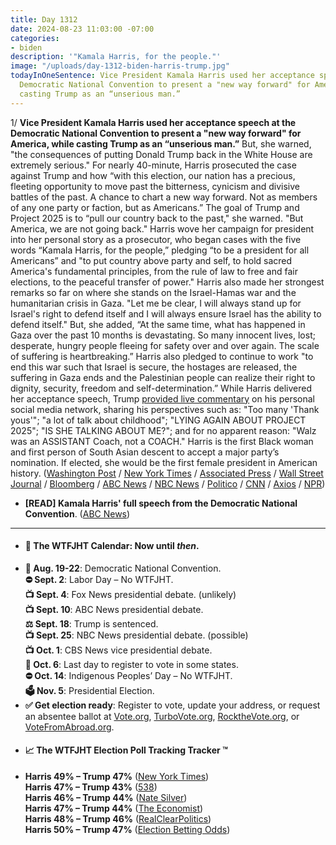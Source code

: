 ```yaml
---
title: Day 1312
date: 2024-08-23 11:03:00 -07:00
categories:
- biden
description: '"Kamala Harris, for the people."'
image: "/uploads/day-1312-biden-harris-trump.jpg"
todayInOneSentence: Vice President Kamala Harris used her acceptance speech at the
  Democratic National Convention to present a "new way forward" for America, while
  casting Trump as an “unserious man.”
---
```


1/ **Vice President Kamala Harris used her acceptance speech at the Democratic National Convention to present a "new way forward" for America, while casting Trump as an “unserious man.”** But, she warned, "the consequences of putting Donald Trump back in the White House are extremely serious." For nearly 40-minute, Harris prosecuted the case against Trump and how “with this election, our nation has a precious, fleeting opportunity to move past the bitterness, cynicism and divisive battles of the past. A chance to chart a new way forward. Not as members of any one party or faction, but as Americans.” The goal of Trump and Project 2025 is to “pull our country back to the past," she warned. "But America, we are not going back." Harris wove her campaign for president into her personal story as a prosecutor, who began cases with the five words “Kamala Harris, for the people,” pledging “to be a president for all Americans” and "to put country above party and self, to hold sacred America's fundamental principles, from the rule of law to free and fair elections, to the peaceful transfer of power." Harris also made her strongest remarks so far on where she stands on the Israel-Hamas war and the humanitarian crisis in Gaza. "Let me be clear, I will always stand up for Israel's right to defend itself and I will always ensure Israel has the ability to defend itself." But, she added, “At the same time, what has happened in Gaza over the past 10 months is devastating. So many innocent lives, lost; desperate, hungry people fleeing for safety over and over again. The scale of suffering is heartbreaking.” Harris also pledged to continue to work "to end this war such that Israel is secure, the hostages are released, the suffering in Gaza ends and the Palestinian people can realize their right to dignity, security, freedom and self-determination.” While Harris delivered her acceptance speech, Trump [provided live commentary](https://www.axios.com/2024/08/23/trump-respond-harris-dnc-speech) on his personal social media network, sharing his perspectives such as: "Too many 'Thank yous'"; "a lot of talk about childhood"; "LYING AGAIN ABOUT PROJECT 2025"; "IS SHE TALKING ABOUT ME?"; and for no apparent reason: "Walz was an ASSISTANT Coach, not a COACH." Harris is the first Black woman and first person of South Asian descent to accept a major party’s nomination. If elected, she would be the first female president in American history. ([Washington Post](https://www.washingtonpost.com/politics/2024/08/22/kamala-harris-dnc-speech/) / [New York Times](https://www.nytimes.com/2024/08/22/us/politics/kamala-harris-dnc-speech.html) / [Associated Press](https://apnews.com/article/democratic-national-convention-kamala-harris-807cf9d4a609a18ceaa9eee9c9422af5) / [Wall Street Journal](https://www.wsj.com/politics/elections/kamala-harris-speech-dnc-candidate-president-2024-election-f5dfaad9) / [Bloomberg](https://www.bloomberg.com/news/articles/2024-08-22/harris-takes-stage-to-lead-democratic-party-remade-in-her-vision) / [ABC News](https://abcnews.go.com/Politics/harris-historic-speech-patriotism-trump-digs-takeaways-dnc/story) / [NBC News](https://www.nbcnews.com/politics/2024-election/kamala-harris-accepts-democratic-nomination-life-story-vision-america-rcna165260) / [Politico](https://www.politico.com/news/2024/08/23/harris-dnc-speech-patriotism-trump-00176108) / [CNN](https://www.cnn.com/2024/08/23/politics/takeaways-dnc-day-4/index.html) / [Axios](https://www.axios.com/2024/08/23/good-vibrations-takeaways-dnc-finale) / [NPR](https://www.npr.org/2024/08/23/g-s1-19251/harris-dnc-takeaways))

* **[READ] Kamala Harris' full speech from the Democratic National Convention**. ([ABC News](https://abcnews.go.com/Politics/read-kamala-harris-full-speech-democratic-national-convention/story?id=113086031))

---

* #### 📅 The WTFJHT Calendar: Now until *then*. 
* **🫏 Aug. 19-22**: Democratic National Convention. \
**⛔️ Sept. 2**: Labor Day – No WTFJHT. \
**📺 Sept. 4**: Fox News presidential debate. (unlikely) \
**📺 Sept. 10**: ABC News presidential debate. \
**⚖️ Sept. 18**: Trump is sentenced. \
**📺 Sept. 25**: NBC News presidential debate. (possible) \
**📺 Oct. 1**: CBS News vice presidential debate. \
**📆 Oct. 6**: Last day to register to vote in some states. \
**⛔️ Oct. 14**: Indigenous Peoples’ Day – No WTFJHT. \
**🗳️ Nov. 5**: Presidential Election.
* **✅ Get election ready**: Register to vote, update your address, or request an absentee ballot at [Vote.org](https://www.vote.org/), [TurboVote.org](https://turbovote.org/), [RocktheVote.org](https://www.rockthevote.org/), or [VoteFromAbroad.org](https://www.votefromabroad.org/).
* #### 📈 The WTFJHT Election Poll Tracking Tracker ™️
* **Harris 49% – Trump 47%** ([New York Times](https://www.nytimes.com/interactive/2024/us/elections/polls-president.html)) \
**Harris 47% – Trump 43%** ([538](https://projects.fivethirtyeight.com/polls/president-general/2024/national/)) \
**Harris 46% – Trump 44%** ([Nate Silver](https://www.natesilver.net/p/nate-silver-2024-president-election-polls-model)) \
**Harris 47% – Trump 44%** ([The Economist](https://www.economist.com/interactive/us-2024-election/trump-harris-polls)) \
**Harris 48% – Trump 46%** ([RealClearPolitics](https://www.realclearpolling.com/polls/president/general/2024/trump-vs-harris)) \
**Harris 50% – Trump 47%** ([Election Betting Odds](https://www.electionbettingodds.com/))

